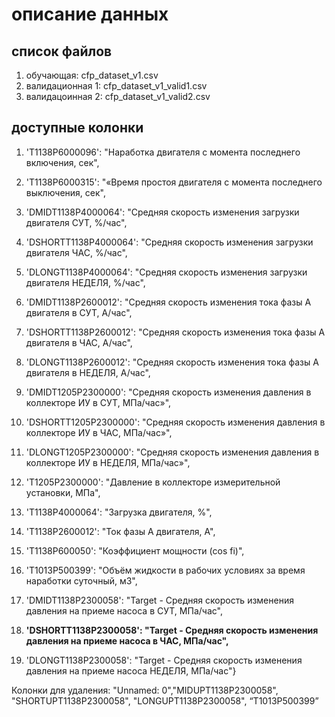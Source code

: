 # описание данных

## список файлов

1. обучающая: cfp_dataset_v1.csv
2. валидационная 1: cfp_dataset_v1_valid1.csv
3. валидацоинная 2: cfp_dataset_v1_valid2.csv

## доступные колонки

1. 'T1138P6000096': "Наработка двигателя с момента последнего включения, сек",
1. 'T1138P6000315': "«Время простоя двигателя с момента последнего выключения, сек",
1. 'DMIDT1138P4000064': "Средняя скорость изменения загрузки двигателя СУТ, %/час",
1. 'DSHORTT1138P4000064': "Средняя скорость изменения загрузки двигателя ЧАС, %/час",
1. 'DLONGT1138P4000064': "Средняя скорость изменения загрузки двигателя НЕДЕЛЯ, %/час",
1. 'DMIDT1138P2600012': "Средняя скорость изменения тока фазы A двигателя в СУТ, А/час",
1. 'DSHORTT1138P2600012': "Средняя скорость изменения тока фазы A двигателя в ЧАС, А/час",
1. 'DLONGT1138P2600012': "Средняя скорость изменения тока фазы A двигателя в НЕДЕЛЯ, А/час",
1. 'DMIDT1205P2300000': "Средняя скорость изменения давления в коллекторе ИУ в СУТ, МПа/час»",
1. 'DSHORTT1205P2300000': "Средняя скорость изменения давления в коллекторе ИУ в ЧАС, МПа/час»",
1. 'DLONGT1205P2300000': "Средняя скорость изменения давления в коллекторе ИУ в НЕДЕЛЯ, МПа/час»",
1. 'T1205P2300000': "Давление в коллекторе измерительной установки, МПа",
1. 'T1138P4000064': "Загрузка двигателя, %",
1. 'T1138P2600012': "Ток фазы A двигателя, А",
1. 'T1138P600050': "Коэффициент мощности (cos fi)",
1. 'T1013P500399': "Объём жидкости в рабочих условиях за время наработки суточный, м3",
1. 'DMIDT1138P2300058': "Target - Средняя скорость изменения давления на приеме насоса в СУТ, МПа/час",

1. **'DSHORTT1138P2300058': "Target - Средняя скорость изменения давления на приеме насоса в ЧАС, МПа/час",**

1. 'DLONGT1138P2300058': "Target - Средняя скорость изменения давления на приеме насоса НЕДЕЛЯ, МПа/час"}

Колонки для удаления: "Unnamed: 0","MIDUPT1138P2300058", "SHORTUPT1138P2300058", "LONGUPT1138P2300058", “T1013P500399”
